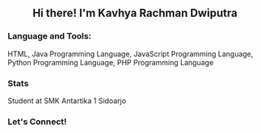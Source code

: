 <h2 align = "center">Hi there! I'm Kavhya Rachman Dwiputra</h2>

### Language and Tools:
<p>
HTML, Java Programming Language, JavaScript Programming Language, Python Programming Language, PHP Programming Language

</p>

### Stats
<p>
Student at SMK Antartika 1 Sidoarjo
</p>

### Let's Connect!
<p>


</p>
